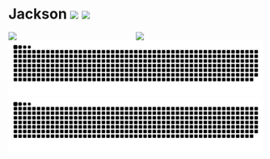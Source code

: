 # Jackson <img width="100px" src="https://komarev.com/ghpvc/?username=neverabsolute&color=blue&base=10467" /> <img src="https://wakatime.com/badge/user/ed4716d8-684c-49bf-bac0-d88f6243796a.svg" />

<div>
    <img width="40%" align="left" src="https://lanyard.cnrad.dev/api/219150672166125568?bg=0d1117" />
    <img width="50%" align="right" src="https://github-readme-stats-git-masterrstaa-rickstaa.vercel.app/api?username=neverabsolute&count_private=true&include_all_commits=true&bg_color=0D1117&text_color=F3F3F3&title_color=E1E1E1&hide_border=true" />
</div>

![github contribution grid snake animation](https://raw.githubusercontent.com/neverabsolute/neverabsolute/output/github-contribution-grid-snake-dark.svg#gh-dark-mode-only)![github contribution grid snake animation](https://raw.githubusercontent.com/neverabsolute/neverabsolute/output/github-contribution-grid-snake.svg#gh-light-mode-only)
